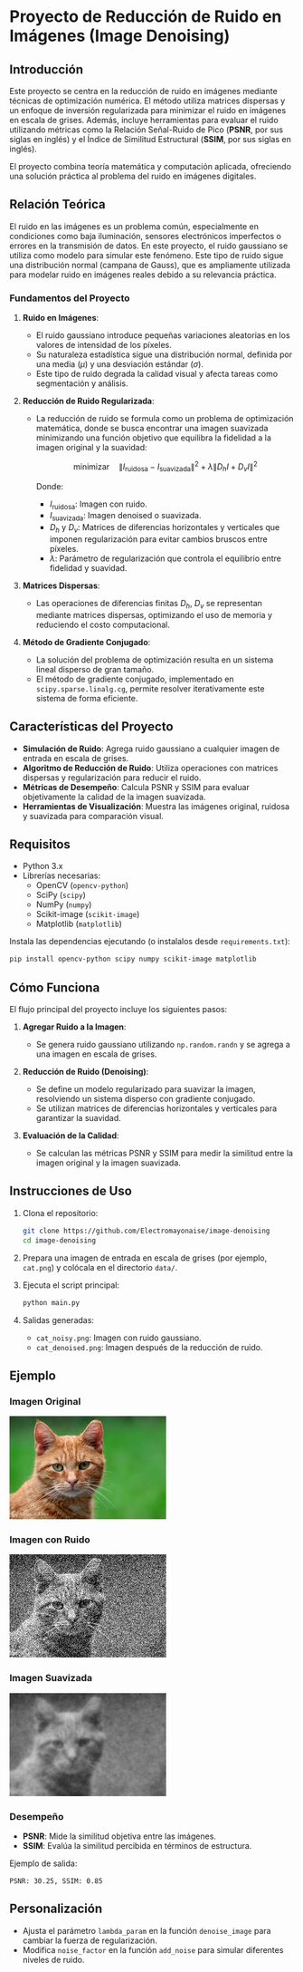 # Proyecto de Reducción de Ruido en Imágenes (Image Denoising)

## **Introducción**

Este proyecto se centra en la reducción de ruido en imágenes mediante técnicas de optimización numérica. El método utiliza matrices dispersas y un enfoque de inversión regularizada para minimizar el ruido en imágenes en escala de grises. Además, incluye herramientas para evaluar el ruido utilizando métricas como la Relación Señal-Ruido de Pico (**PSNR**, por sus siglas en inglés) y el Índice de Similitud Estructural (**SSIM**, por sus siglas en inglés).

El proyecto combina teoría matemática y computación aplicada, ofreciendo una solución práctica al problema del ruido en imágenes digitales.

## **Relación Teórica**

El ruido en las imágenes es un problema común, especialmente en condiciones como baja iluminación, sensores electrónicos imperfectos o errores en la transmisión de datos. En este proyecto, el ruido gaussiano se utiliza como modelo para simular este fenómeno. Este tipo de ruido sigue una distribución normal (campana de Gauss), que es ampliamente utilizada para modelar ruido en imágenes reales debido a su relevancia práctica.

### **Fundamentos del Proyecto**

1. **Ruido en Imágenes**:
   - El ruido gaussiano introduce pequeñas variaciones aleatorias en los valores de intensidad de los píxeles.
   - Su naturaleza estadística sigue una distribución normal, definida por una media $(\mu)$ y una desviación estándar $(\sigma)$.
   - Este tipo de ruido degrada la calidad visual y afecta tareas como segmentación y análisis.

2. **Reducción de Ruido Regularizada**:
   - La reducción de ruido se formula como un problema de optimización matemática, donde se busca encontrar una imagen suavizada minimizando una función objetivo que equilibra la fidelidad a la imagen original y la suavidad:

     $$
     \text{minimizar} \quad \| I_{\text{ruidosa}} - I_{\text{suavizada}} \|^2 + \lambda \| D_h I + D_v I \|^2
     $$

     Donde:
     - $I_{\text{ruidosa}}$: Imagen con ruido.
     - $I_{\text{suavizada}}$: Imagen denoised o suavizada.
     - $D_h$ y $D_v$: Matrices de diferencias horizontales y verticales que imponen regularización para evitar cambios bruscos entre píxeles.
     - $\lambda$: Parámetro de regularización que controla el equilibrio entre fidelidad y suavidad.

3. **Matrices Dispersas**:
   - Las operaciones de diferencias finitas $D_h$, $D_v$ se representan mediante matrices dispersas, optimizando el uso de memoria y reduciendo el costo computacional.

4. **Método de Gradiente Conjugado**:
   - La solución del problema de optimización resulta en un sistema lineal disperso de gran tamaño.
   - El método de gradiente conjugado, implementado en `scipy.sparse.linalg.cg`, permite resolver iterativamente este sistema de forma eficiente.

## **Características del Proyecto**

- **Simulación de Ruido**: Agrega ruido gaussiano a cualquier imagen de entrada en escala de grises.
- **Algoritmo de Reducción de Ruido**: Utiliza operaciones con matrices dispersas y regularización para reducir el ruido.
- **Métricas de Desempeño**: Calcula PSNR y SSIM para evaluar objetivamente la calidad de la imagen suavizada.
- **Herramientas de Visualización**: Muestra las imágenes original, ruidosa y suavizada para comparación visual.

## **Requisitos**

- Python 3.x
- Librerías necesarias:
  - OpenCV (`opencv-python`)
  - SciPy (`scipy`)
  - NumPy (`numpy`)
  - Scikit-image (`scikit-image`)
  - Matplotlib (`matplotlib`)

Instala las dependencias ejecutando (o instalalos desde `requirements.txt`):
```bash
pip install opencv-python scipy numpy scikit-image matplotlib
```

## **Cómo Funciona**

El flujo principal del proyecto incluye los siguientes pasos:

1. **Agregar Ruido a la Imagen**:
   - Se genera ruido gaussiano utilizando `np.random.randn` y se agrega a una imagen en escala de grises.

2. **Reducción de Ruido (Denoising)**:
   - Se define un modelo regularizado para suavizar la imagen, resolviendo un sistema disperso con gradiente conjugado.
   - Se utilizan matrices de diferencias horizontales y verticales para garantizar la suavidad.

3. **Evaluación de la Calidad**:
   - Se calculan las métricas PSNR y SSIM para medir la similitud entre la imagen original y la imagen suavizada.

## **Instrucciones de Uso**

1. Clona el repositorio:
   ```bash
   git clone https://github.com/Electromayonaise/image-denoising
   cd image-denoising
   ```

2. Prepara una imagen de entrada en escala de grises (por ejemplo, `cat.png`) y colócala en el directorio `data/`.

3. Ejecuta el script principal:
   ```bash
   python main.py
   ```

4. Salidas generadas:
   - `cat_noisy.png`: Imagen con ruido gaussiano.
   - `cat_denoised.png`: Imagen después de la reducción de ruido.

## **Ejemplo**

### **Imagen Original**
![Imagen Original](data/cat.png)

### **Imagen con Ruido**
![Imagen con Ruido](data/cat_noisy.png)

### **Imagen Suavizada**
![Imagen Suavizada](data/cat_denoised.png)

### **Desempeño**
- **PSNR**: Mide la similitud objetiva entre las imágenes.
- **SSIM**: Evalúa la similitud percibida en términos de estructura.

Ejemplo de salida:
```
PSNR: 30.25, SSIM: 0.85
```

## **Personalización**

- Ajusta el parámetro `lambda_param` en la función `denoise_image` para cambiar la fuerza de regularización.
- Modifica `noise_factor` en la función `add_noise` para simular diferentes niveles de ruido.

  

